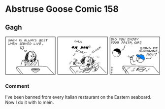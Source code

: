 # Abstruse Goose Comic 158
## Gagh

![image](comics/gagh.png)
### Comment
I've been banned from every Italian restaurant on the Eastern seaboard. Now I do it with lo mein.
